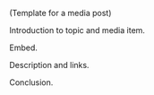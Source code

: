 
(Template for a media post)

Introduction to topic and media item.

Embed.

Description and links.

Conclusion.